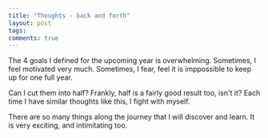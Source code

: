 ```yaml
---
title: "Thoughts - back and forth"
layout: post
tags:
comments: true
---
```


The 4 goals I defined for the upcoming year is overwhelming.
Sometimes, I feel motivated very much. Sometimes, I fear, feel it is imppossible to keep up for one full year.

Can I cut them into half? Frankly, half is a fairly good result too, isn't it? Each time I have similar thoughts like this, I fight with myself.

There are so many things along the journey that I will discover and learn. It is very exciting, and intimitating too.


